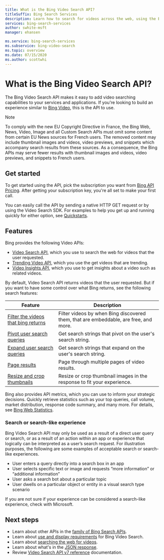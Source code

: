 ```yaml
---
title: What is the Bing Video Search API?
titleSuffix: Bing Search Services
description: Learn how to search for videos across the web, using the Bing Video Search API.
services: bing-search-services
author: swhite-msft
manager: ehansen

ms.service: bing-search-services
ms.subservice: bing-video-search
ms.topic: overview
ms.date: 07/15/2020
ms.author: scottwhi
---
```

# What is the Bing Video Search API?

The Bing Video Search API makes it easy to add video searching capabilities to your services and applications.  If you're looking to build an experience similar to [Bing Video](https://www.bing.com/videos), this is the API to use.


> [!NOTE]
> To comply with the new EU Copyright Directive in France, the Bing Web, News, Video, Image and all Custom Search APIs must omit some content from certain EU News sources for French users. The removed content may include thumbnail images and videos, video previews, and snippets which accompany search results from these sources. As a consequence, the Bing APIs may serve fewer results with thumbnail images and videos, video previews, and snippets to French users.


## Get started

To get started using the API, pick the subscription you want from <a href="https://aka.ms/bingsearchapipricing" target="_blank">Bing API Pricing</a>. After getting your subscription key, you're all set to make your first call. 

You can easily call the API by sending a native HTTP GET request or by using the Video Search SDK. For examples to help you get up and running quickly for either option, see [Quickstarts](quickstarts/quickstarts.md).


## Features  

Bing provides the following Video APIs:

- [Video Search API](how-to/get-videos.md), which you use to search the web for videos that the user requested.
- [Trending Video API](how-to/trending-videos.md), which you use the get videos that are trending.
- [Video Insights API](how-to/video-insights.md), which you use to get insights about a video such as related videos.

By default, Video Search API returns videos that the user requested. But if you want to have some control over what Bing returns, see the following search features:

|Feature|Description
|-|-
|[Filter the videos that bing returns](how-to/get-videos.md#filter-the-videos-that-bing-returns)|Filter videos by when Bing discovered them, that are embeddable, are free, and more.
|[Pivot user search queries](how-to/search-response.md#using-pivot-queries)|Get search strings that pivot on the user's search string.
|[Expand user search queries](how-to/search-response.md#using-expanded-queries)|Get search strings that expand on the user's search string.
|[Page results](../bing-web-search/page-results.md)|Page through multiple pages of video results.
|[Resize and crop thumbnails](../bing-web-search/resize-and-crop-thumbnails.md)|Resize or crop thumbnail images in the response to fit your experience.

Bing also provides API metrics, which you can use to inform your strategic decisions. Quickly retrieve statistics such as your top queries, call volume, market distribution, response code summary, and many more. For details, see [Bing Web Statistics](../bing-web-search/bing-web-stats.md).


### Search or search-like experience

Bing Video Search API may only be used as a result of a direct user query or search, or as a result of an action within an app or experience that logically can be interpreted as a user’s search request. For illustration purposes, the following are some examples of acceptable search or search-like experiences.

- User enters a query directly into a search box in an app
- User selects specific text or image and requests “more information” or “additional information”
- User asks a search bot about a particular topic
- User dwells on a particular object or entity in a visual search type scenario

If you are not sure if your experience can be considered a search-like experience, check with Microsoft.


## Next steps

- Learn about other APIs in the [family of Bing Search APIs](../bing-web-search/bing-api-comparison.md).
- Learn about [use and display requirements](../bing-web-search/use-display-requirements.md) for Bing Video Search.  
- Learn about [searching the web for videos](how-to/get-videos.md).
- Learn about what's in the [JSON response](how-to/search-response.md).
- Review [Video Search API v7 reference](reference/endpoints.md) documentation.  

